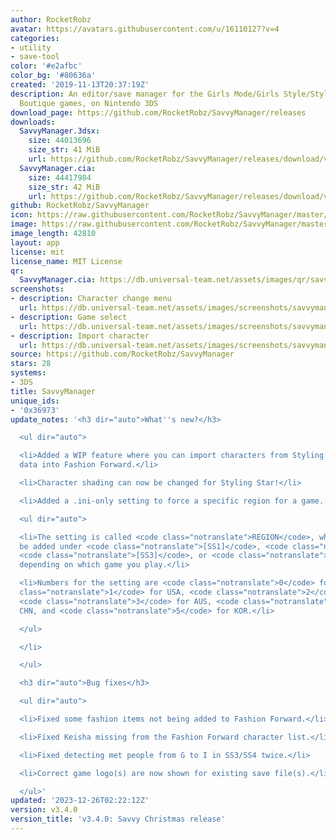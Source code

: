```yaml
---
author: RocketRobz
avatar: https://avatars.githubusercontent.com/u/16110127?v=4
categories:
- utility
- save-tool
color: '#e2afbc'
color_bg: '#80636a'
created: '2019-11-13T20:37:19Z'
description: An editor/save manager for the Girls Mode/Girls Style/Style Savvy/Style
  Boutique games, on Nintendo 3DS
download_page: https://github.com/RocketRobz/SavvyManager/releases
downloads:
  SavvyManager.3dsx:
    size: 44013696
    size_str: 41 MiB
    url: https://github.com/RocketRobz/SavvyManager/releases/download/v3.4.0/SavvyManager.3dsx
  SavvyManager.cia:
    size: 44417984
    size_str: 42 MiB
    url: https://github.com/RocketRobz/SavvyManager/releases/download/v3.4.0/SavvyManager.cia
github: RocketRobz/SavvyManager
icon: https://raw.githubusercontent.com/RocketRobz/SavvyManager/master/app/icon.png
image: https://raw.githubusercontent.com/RocketRobz/SavvyManager/master/app/banner.png
image_length: 42810
layout: app
license: mit
license_name: MIT License
qr:
  SavvyManager.cia: https://db.universal-team.net/assets/images/qr/savvymanager-cia.png
screenshots:
- description: Character change menu
  url: https://db.universal-team.net/assets/images/screenshots/savvymanager/character-change-menu.png
- description: Game select
  url: https://db.universal-team.net/assets/images/screenshots/savvymanager/game-select.png
- description: Import character
  url: https://db.universal-team.net/assets/images/screenshots/savvymanager/import-character.png
source: https://github.com/RocketRobz/SavvyManager
stars: 28
systems:
- 3DS
title: SavvyManager
unique_ids:
- '0x36973'
update_notes: '<h3 dir="auto">What''s new?</h3>

  <ul dir="auto">

  <li>Added a WIP feature where you can import characters from Styling Star''s save
  data into Fashion Forward.</li>

  <li>Character shading can now be changed for Styling Star!</li>

  <li>Added a .ini-only setting to force a specific region for a game.

  <ul dir="auto">

  <li>The setting is called <code class="notranslate">REGION</code>, which should
  be added under <code class="notranslate">[SS1]</code>, <code class="notranslate">[SS2]</code>,
  <code class="notranslate">[SS3]</code>, or <code class="notranslate">[SS4]</code>
  depending on which game you play.</li>

  <li>Numbers for the setting are <code class="notranslate">0</code> for JPN, <code
  class="notranslate">1</code> for USA, <code class="notranslate">2</code> for EUR,
  <code class="notranslate">3</code> for AUS, <code class="notranslate">4</code> for
  CHN, and <code class="notranslate">5</code> for KOR.</li>

  </ul>

  </li>

  </ul>

  <h3 dir="auto">Bug fixes</h3>

  <ul dir="auto">

  <li>Fixed some fashion items not being added to Fashion Forward.</li>

  <li>Fixed Keisha missing from the Fashion Forward character list.</li>

  <li>Fixed detecting met people from G to I in SS3/SS4 twice.</li>

  <li>Correct game logo(s) are now shown for existing save file(s).</li>

  </ul>'
updated: '2023-12-26T02:22:12Z'
version: v3.4.0
version_title: 'v3.4.0: Savvy Christmas release'
---
```

